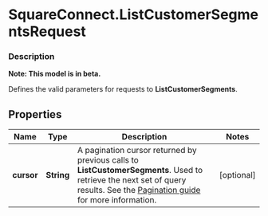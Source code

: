 # SquareConnect.ListCustomerSegmentsRequest

### Description
**Note: This model is in beta.**

Defines the valid parameters for requests to __ListCustomerSegments__.

## Properties
Name | Type | Description | Notes
------------ | ------------- | ------------- | -------------
**cursor** | **String** | A pagination cursor returned by previous calls to __ListCustomerSegments__. Used to retrieve the next set of query results.  See the [Pagination guide](https://developer.squareup.com/docs/docs/working-with-apis/pagination) for more information. | [optional] 


